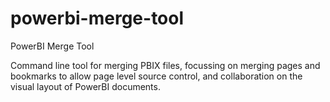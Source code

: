 # powerbi-merge-tool
PowerBI Merge Tool

Command line tool for merging PBIX files, focussing on merging pages and bookmarks to allow page level source control, and collaboration on the visual layout of PowerBI documents.

